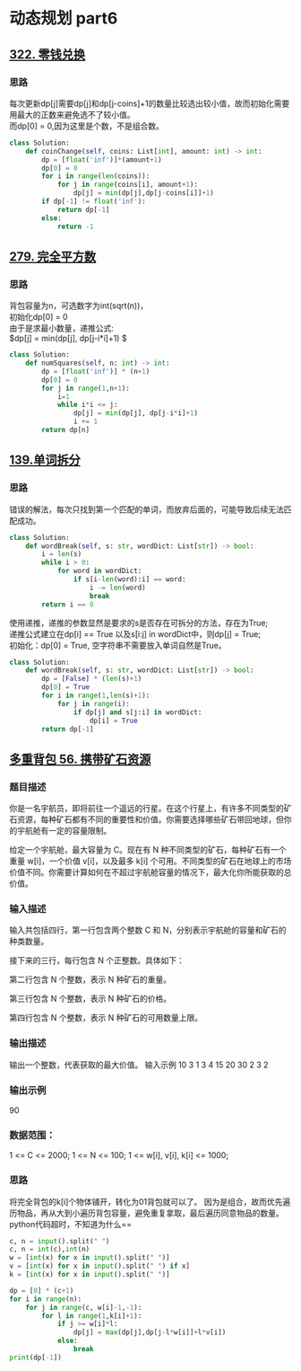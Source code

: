 # 动态规划 part6

## [322. 零钱兑换](https://leetcode.cn/problems/coin-change/description/)

### 思路
每次更新dp[j]需要dp[j]和dp[j-coins]+1的数量比较选出较小值，故而初始化需要用最大的正数来避免选不了较小值。  
而dp[0] = 0,因为这里是个数，不是组合数。

```python
class Solution:
    def coinChange(self, coins: List[int], amount: int) -> int:
        dp = [float('inf')]*(amount+1)
        dp[0] = 0
        for i in range(len(coins)):
            for j in range(coins[i], amount+1):
                dp[j] = min(dp[j],dp[j-coins[i]]+1)
        if dp[-1] != float('inf'):
            return dp[-1]
        else:
            return -1
```

## [279. 完全平方数](https://leetcode.cn/problems/perfect-squares/description/)

### 思路
背包容量为n，可选数字为int(sqrt(n))，  
初始化dp[0] = 0  
由于是求最小数量，递推公式:  
$dp[j] = min(dp[j], dp[j-i*i]+1) $

```python
class Solution:
    def numSquares(self, n: int) -> int:
        dp = [float('inf')] * (n+1)
        dp[0] = 0
        for j in range(1,n+1):
            i=1
            while i*i <= j:
                dp[j] = min(dp[j], dp[j-i*i]+1)
                i += 1
        return dp[n]
```

## [139.单词拆分](https://leetcode.cn/problems/word-break/)

### 思路

错误的解法，每次只找到第一个匹配的单词，而放弃后面的，可能导致后续无法匹配成功。

```python
class Solution:
    def wordBreak(self, s: str, wordDict: List[str]) -> bool:
        i = len(s)
        while i > 0:
            for word in wordDict: 
                if s[i-len(word):i] == word:
                    i -= len(word)
                    break
        return i == 0
```

使用递推，递推的参数显然是要求的s是否存在可拆分的方法，存在为True;  
递推公式建立在dp[i] == True 以及s[i:j] in wordDict中，则dp[j] = True;  
初始化：dp[0] = True, 空字符串不需要放入单词自然是True。


```python
class Solution:
    def wordBreak(self, s: str, wordDict: List[str]) -> bool:
        dp = [False] * (len(s)+1)
        dp[0] = True
        for i in range(1,len(s)+1):
            for j in range(i):
                if dp[j] and s[j:i] in wordDict:
                    dp[i] = True
        return dp[-1]
```

## [多重背包 56. 携带矿石资源](https://programmercarl.com/%E8%83%8C%E5%8C%85%E9%97%AE%E9%A2%98%E7%90%86%E8%AE%BA%E5%9F%BA%E7%A1%80%E5%A4%9A%E9%87%8D%E8%83%8C%E5%8C%85.html#%E5%A4%9A%E9%87%8D%E8%83%8C%E5%8C%85)


### 题目描述
你是一名宇航员，即将前往一个遥远的行星。在这个行星上，有许多不同类型的矿石资源，每种矿石都有不同的重要性和价值。你需要选择哪些矿石带回地球，但你的宇航舱有一定的容量限制。 

给定一个宇航舱，最大容量为 C。现在有 N 种不同类型的矿石，每种矿石有一个重量 w[i]，一个价值 v[i]，以及最多 k[i] 个可用。不同类型的矿石在地球上的市场价值不同。你需要计算如何在不超过宇航舱容量的情况下，最大化你所能获取的总价值。

### 输入描述
输入共包括四行，第一行包含两个整数 C 和 N，分别表示宇航舱的容量和矿石的种类数量。 

接下来的三行，每行包含 N 个正整数。具体如下： 

第二行包含 N 个整数，表示 N 种矿石的重量。 

第三行包含 N 个整数，表示 N 种矿石的价格。 

第四行包含 N 个整数，表示 N 种矿石的可用数量上限。

### 输出描述
输出一个整数，代表获取的最大价值。
输入示例
10 3
1 3 4
15 20 30
2 3 2
### 输出示例
90
### 数据范围：
1 <= C <= 2000;
1 <= N <= 100;
1 <= w[i], v[i], k[i] <= 1000;

### 思路
将完全背包的k[i]个物体铺开，转化为01背包就可以了。
因为是组合，故而优先遍历物品，再从大到小遍历背包容量，避免重复拿取，最后遍历同意物品的数量。
python代码超时，不知道为什么==
```python
c, n = input().split(" ")
c, n = int(c),int(n)
w = [int(x) for x in input().split(" ")]
v = [int(x) for x in input().split(" ") if x]
k = [int(x) for x in input().split(" ")]

dp = [0] * (c+1)
for i in range(n):
    for j in range(c, w[i]-1,-1):
        for l in range(1,k[i]+1):
            if j >= w[i]*l:
                dp[j] = max(dp[j],dp[j-l*w[i]]+l*v[i])
            else:
                break
print(dp[-1])
```